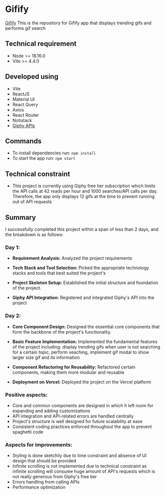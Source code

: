 # Gifify

[Gifify](https://gifify-kohl.vercel.app/)
This is the repository for Gifify app that displays trending gifs and performs gif search

## Technical requirement

- Node >= 18.16.0
- Vite >= 4.4.0

## Developed using

- Vite
- ReactJS
- Material UI
- React Query
- Axios
- React Router
- Notistack
- [Giphy APIs](https://developers.giphy.com/)

## Commands

- To install dependencies run: `npm install`
- To start the app run: `npm start`

## Technical constraint

- This project is currently using Giphy free tier subscription which limits the API calls at 42 reads per hour and 1000 searches/API calls per day. Therefore, the app only displays 12 gifs at the time to prevent running out of API requests

## Summary

I successfully completed this project within a span of less than 2 days, and the breakdown is as follows:

### Day 1:

- **Requirement Analysis:** Analyzed the project requirements

- **Tech Stack and Tool Selection:** Picked the appropriate technology stacks and tools that best suited the project's

- **Project Skeleton Setup:** Established the initial structure and foundation of the project.

- **Giphy API Integration:** Registered and integrated Giphy's API into the project

### Day 2:

- **Core Component Design:** Designed the essential core components that form the backbone of the project's functionality.

- **Basic Feature Implementation:** Implemented the fundamental features of the project including: display trending gifs when user is not searching for a certain topic, perform seaching, implement gif modal to show larger size gif and its information

- **Component Refactoring for Reusability:** Refactored certain components, making them more modular and reusable

- **Deployment on Vercel:** Deployed the project on the Vercel platform

### Positive aspects:

- Core and common components are designed in which it left room for expanding and adding customizations
- API integration and API-related errors are handled centrally
- Project's structure is well designed for future scalability at ease
- Consistent coding practices enforced throughout the app to prevent spaghetti code

### Aspects for improvements:

- Styling is done sketchily due to time constraint and absence of UI design that should be provided
- Infinite scrolling is not implemented due to technical constraint as infinite scrolling will consume huge amount of API's requests which is not really generous from Giphy's free tier
- Errors handling from calling APIs
- Performance optimization
